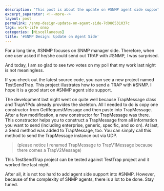 ```yaml
---
description: 'This post is about the update on #SNMP agent side support.'
excerpt_separator: <!--more-->
layout: post
permalink: /snmp-design-update-on-agent-side-7d086531037c
tags: work-life snmp
categories: [Miscellaneous]
title: '#SNMP Design: Update on Agent Side'
---
```

For a long time, #SNMP focuses on SNMP manager side. Therefore, when one user asked if he/she could send out TRAP with #SNMP, I was surprised.

And today, I am so glad to see two votes on my poll that my work last night is not meaningless.
<!--more-->

If you check out the latest source code, you can see a new project named TestSendTrap. This project illustrates how to send a TRAP with #SNMP. I hope it is a good start on #SNMP agent side support.

The development last night went on quite well because TrapMessage class and TrapV1Pdu already provides the skeleton. All I needed to do is copy one constructor from GetRequestMessage and then paste into TrapMessage. After a few modification, a new constructor for TrapMessage was there. This constructor helps you to construct a TrapMessage from all information you want to send (including enterprise, generic, specific, and so on). At last, a Send method was added to TrapMessage, too. You can simply call this method to send the TrapMessage instance out via UDP.

> (please notice I renamed TrapMessage to TrapV1Message because there comes a TrapV2Message)

This TestSendTrap project can be tested against TestTrap project and it worked fine last night.

After all, it is not too hard to add agent side support into #SNMP. However, because of the complexity of SNMP agents, there is a lot to be done. Stay tuned.
